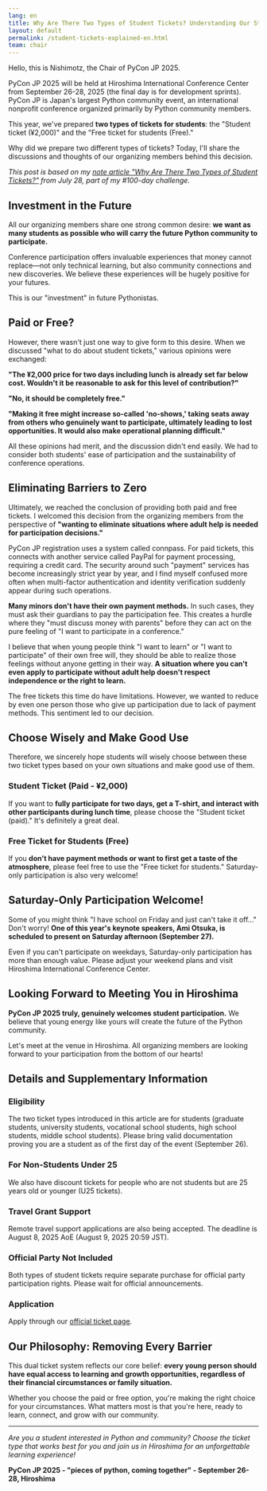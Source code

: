 ```yaml
---
lang: en
title: Why Are There Two Types of Student Tickets? Understanding Our Student Support System - PyCon JP 2025 Chair's Report
layout: default
permalink: /student-tickets-explained-en.html
team: chair
---
```


Hello, this is Nishimotz, the Chair of PyCon JP 2025.

PyCon JP 2025 will be held at Hiroshima International Conference Center from September 26-28, 2025 (the final day is for development sprints). PyCon JP is Japan's largest Python community event, an international nonprofit conference organized primarily by Python community members.

This year, we've prepared **two types of tickets for students**: the "Student ticket (¥2,000)" and the "Free ticket for students (Free)."

Why did we prepare two different types of tickets? Today, I'll share the discussions and thoughts of our organizing members behind this decision.

*This post is based on my [note article "Why Are There Two Types of Student Tickets?"](https://note.com/24motz/n/nd8f7495d20a6) from July 28, part of my #100-day challenge.*

## Investment in the Future

All our organizing members share one strong common desire: **we want as many students as possible who will carry the future Python community to participate.**

Conference participation offers invaluable experiences that money cannot replace—not only technical learning, but also community connections and new discoveries. We believe these experiences will be hugely positive for your futures.

This is our "investment" in future Pythonistas.

## Paid or Free?

However, there wasn't just one way to give form to this desire. When we discussed "what to do about student tickets," various opinions were exchanged:

**"The ¥2,000 price for two days including lunch is already set far below cost. Wouldn't it be reasonable to ask for this level of contribution?"**

**"No, it should be completely free."**

**"Making it free might increase so-called 'no-shows,' taking seats away from others who genuinely want to participate, ultimately leading to lost opportunities. It would also make operational planning difficult."**

All these opinions had merit, and the discussion didn't end easily. We had to consider both students' ease of participation and the sustainability of conference operations.

## Eliminating Barriers to Zero

Ultimately, we reached the conclusion of providing both paid and free tickets. I welcomed this decision from the organizing members from the perspective of **"wanting to eliminate situations where adult help is needed for participation decisions."**

PyCon JP registration uses a system called connpass. For paid tickets, this connects with another service called PayPal for payment processing, requiring a credit card. The security around such "payment" services has become increasingly strict year by year, and I find myself confused more often when multi-factor authentication and identity verification suddenly appear during such operations.

**Many minors don't have their own payment methods.** In such cases, they must ask their guardians to pay the participation fee. This creates a hurdle where they "must discuss money with parents" before they can act on the pure feeling of "I want to participate in a conference."

I believe that when young people think "I want to learn" or "I want to participate" of their own free will, they should be able to realize those feelings without anyone getting in their way. **A situation where you can't even apply to participate without adult help doesn't respect independence or the right to learn.**

The free tickets this time do have limitations. However, we wanted to reduce by even one person those who give up participation due to lack of payment methods. This sentiment led to our decision.

## Choose Wisely and Make Good Use

Therefore, we sincerely hope students will wisely choose between these two ticket types based on your own situations and make good use of them.

### Student Ticket (Paid - ¥2,000)
If you want to **fully participate for two days, get a T-shirt, and interact with other participants during lunch time**, please choose the "Student ticket (paid)." It's definitely a great deal.

### Free Ticket for Students (Free)
If you **don't have payment methods or want to first get a taste of the atmosphere**, please feel free to use the "Free ticket for students." Saturday-only participation is also very welcome!

## Saturday-Only Participation Welcome!

Some of you might think "I have school on Friday and just can't take it off..." Don't worry! **One of this year's keynote speakers, Ami Otsuka, is scheduled to present on Saturday afternoon (September 27).**

Even if you can't participate on weekdays, Saturday-only participation has more than enough value. Please adjust your weekend plans and visit Hiroshima International Conference Center.

## Looking Forward to Meeting You in Hiroshima

**PyCon JP 2025 truly, genuinely welcomes student participation.** We believe that young energy like yours will create the future of the Python community.

Let's meet at the venue in Hiroshima. All organizing members are looking forward to your participation from the bottom of our hearts!

## Details and Supplementary Information

### Eligibility
The two ticket types introduced in this article are for students (graduate students, university students, vocational school students, high school students, middle school students). Please bring valid documentation proving you are a student as of the first day of the event (September 26).

### For Non-Students Under 25
We also have discount tickets for people who are not students but are 25 years old or younger (U25 tickets).

### Travel Grant Support
Remote travel support applications are also being accepted. The deadline is August 8, 2025 AoE (August 9, 2025 20:59 JST).

### Official Party Not Included
Both types of student tickets require separate purchase for official party participation rights. Please wait for official announcements.

### Application
Apply through our [official ticket page](https://pyconjp.blogspot.com/2025/07/pycon-jp-2025-tickets-ja.html).

## Our Philosophy: Removing Every Barrier

This dual ticket system reflects our core belief: **every young person should have equal access to learning and growth opportunities, regardless of their financial circumstances or family situation.**

Whether you choose the paid or free option, you're making the right choice for your circumstances. What matters most is that you're here, ready to learn, connect, and grow with our community.

---

*Are you a student interested in Python and community? Choose the ticket type that works best for you and join us in Hiroshima for an unforgettable learning experience!*

**PyCon JP 2025 - "pieces of python, coming together" - September 26-28, Hiroshima**